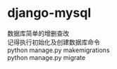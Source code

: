 # django-mysql
数据库简单的增删查改<br>
记得执行初始化及创建数据库命令<br>
python manage.py makemigrations<br>
python manage.py migrate<br>
